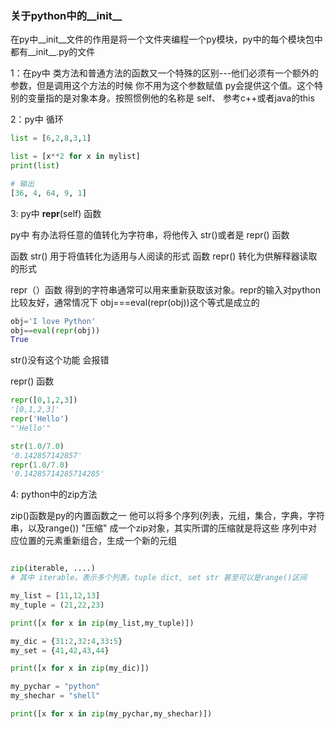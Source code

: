 ### 关于python中的__init__

在py中__init__文件的作用是将一个文件夹编程一个py模块，py中的每个模块包中都有__init__.py的文件

1：在py中 类方法和普通方法的函数又一个特殊的区别---他们必须有一个额外的参数，但是调用这个方法的时候 你不用为这个参数赋值
py会提供这个值。这个特别的变量指的是对象本身。按照惯例他的名称是 self、
参考c++或者java的this


2：py中 循环

```python
list = [6,2,8,3,1]

list = [x**2 for x in mylist]
print(list)
```

```python
# 输出
[36, 4, 64, 9, 1]
```


3:  py中 __repr__(self) 函数

py中 有办法将任意的值转化为字符串，将他传入 str()或者是 repr() 函数

函数 str() 用于将值转化为适用与人阅读的形式
函数 repr() 转化为供解释器读取的形式

repr（）函数 得到的字符串通常可以用来重新获取该对象。repr的输入对python比较友好，通常情况下 obj===eval(repr(obj))这个等式是成立的

```python
obj='I love Python'
obj==eval(repr(obj))
True
```
str()没有这个功能  会报错

repr() 函数
```python
repr([0,1,2,3])
'[0,1,2,3]'
repr('Hello')
"'Hello'"

str(1.0/7.0)
'0.142857142857'
repr(1.0/7.0)
'0.14285714285714285'
```

4: python中的zip方法

zip()函数是py的内置函数之一 他可以将多个序列(列表，元组，集合，字典，字符串，以及range()) "压缩" 成一个zip对象，其实所谓的压缩就是将这些
序列中对应位置的元素重新组合，生成一个新的元组

```python

zip(iterable, ....)
# 其中 iterable。表示多个列表。tuple dict, set str 甚至可以是range()区间

my_list = [11,12,13]
my_tuple = (21,22,23)

print([x for x in zip(my_list,my_tuple)])

my_dic = {31:2,32:4,33:5}
my_set = {41,42,43,44}

print([x for x in zip(my_dic)])

my_pychar = "python"
my_shechar = "shell"

print([x for x in zip(my_pychar,my_shechar)])

```






